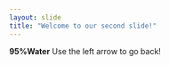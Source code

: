 ```yaml
---
layout: slide
title: "Welcome to our second slide!"
---
```

**95%Water**
Use the left arrow to go back!
